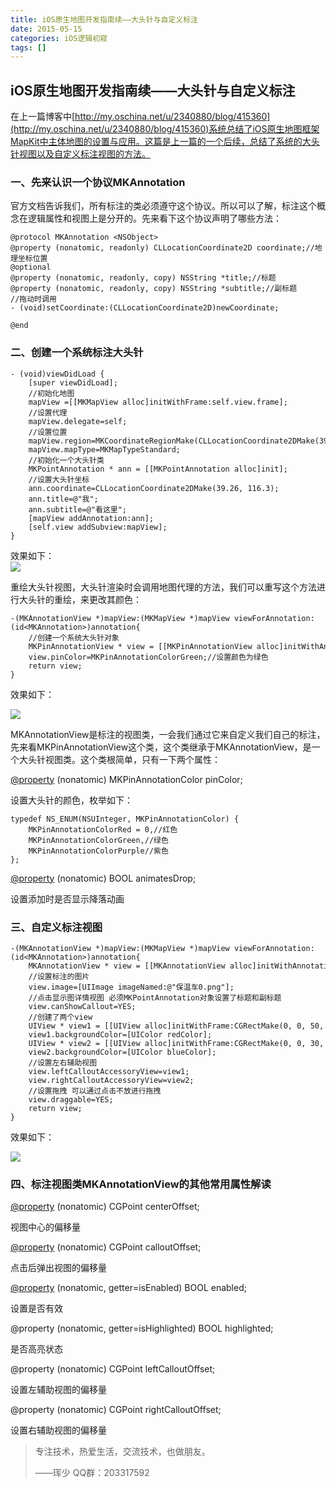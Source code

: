 ```yaml
---
title: iOS原生地图开发指南续——大头针与自定义标注
date: 2015-05-15
categories: iOS逻辑初窥
tags: []
---
```

## iOS原生地图开发指南续——大头针与自定义标注

在上一篇博客中[http://my.oschina.net/u/2340880/blog/415360](http://my.oschina.net/u/2340880/blog/415360)系统总结了iOS原生地图框架MapKit中主体地图的设置与应用。这篇是上一篇的一个后续，总结了系统的大头针视图以及自定义标注视图的方法。

### 一、先来认识一个协议MKAnnotation

官方文档告诉我们，所有标注的类必须遵守这个协议。所以可以了解，标注这个概念在逻辑属性和视图上是分开的。先来看下这个协议声明了哪些方法：

```
@protocol MKAnnotation <NSObject>
@property (nonatomic, readonly) CLLocationCoordinate2D coordinate;//地理坐标位置
@optional
@property (nonatomic, readonly, copy) NSString *title;//标题
@property (nonatomic, readonly, copy) NSString *subtitle;//副标题
//拖动时调用
- (void)setCoordinate:(CLLocationCoordinate2D)newCoordinate;

@end
```

### 二、创建一个系统标注大头针

```
- (void)viewDidLoad {
    [super viewDidLoad];
    //初始化地图
    mapView =[[MKMapView alloc]initWithFrame:self.view.frame];
    //设置代理
    mapView.delegate=self;
    //设置位置
    mapView.region=MKCoordinateRegionMake(CLLocationCoordinate2DMake(39.26, 116.3), MKCoordinateSpanMake(1.8, 1));
    mapView.mapType=MKMapTypeStandard;
    //初始化一个大头针类
    MKPointAnnotation * ann = [[MKPointAnnotation alloc]init];
    //设置大头针坐标
    ann.coordinate=CLLocationCoordinate2DMake(39.26, 116.3);
    ann.title=@"我";
    ann.subtitle=@"看这里";
    [mapView addAnnotation:ann];
    [self.view addSubview:mapView];
}
```

效果如下：  
![](http://static.oschina.net/uploads/space/2015/0515/164550_5WgF_2340880.png)

重绘大头针视图，大头针渲染时会调用地图代理的方法，我们可以重写这个方法进行大头针的重绘，来更改其颜色：

```
-(MKAnnotationView *)mapView:(MKMapView *)mapView viewForAnnotation:(id<MKAnnotation>)annotation{
    //创建一个系统大头针对象
    MKPinAnnotationView * view = [[MKPinAnnotationView alloc]initWithAnnotation:annotation reuseIdentifier:@"pin"];
    view.pinColor=MKPinAnnotationColorGreen;//设置颜色为绿色
    return view;
}
```

效果如下：

![](http://static.oschina.net/uploads/space/2015/0515/170439_spnd_2340880.png)

MKAnnotationView是标注的视图类，一会我们通过它来自定义我们自己的标注，先来看MKPinAnnotationView这个类，这个类继承于MKAnnotationView，是一个大头针视图类。这个类根简单，只有一下两个属性：

[@property](http://my.oschina.net/property) (nonatomic) MKPinAnnotationColor pinColor;

设置大头针的颜色，枚举如下：

```
typedef NS_ENUM(NSUInteger, MKPinAnnotationColor) {
    MKPinAnnotationColorRed = 0,//红色
    MKPinAnnotationColorGreen,//绿色
    MKPinAnnotationColorPurple//紫色
};
```

[@property](http://my.oschina.net/property) (nonatomic) BOOL animatesDrop;

设置添加时是否显示降落动画

### 三、自定义标注视图

```
-(MKAnnotationView *)mapView:(MKMapView *)mapView viewForAnnotation:(id<MKAnnotation>)annotation{
    MKAnnotationView * view = [[MKAnnotationView alloc]initWithAnnotation:annotation reuseIdentifier:@"annotation"];
    //设置标注的图片
    view.image=[UIImage imageNamed:@"保温车0.png"];
    //点击显示图详情视图 必须MKPointAnnotation对象设置了标题和副标题
    view.canShowCallout=YES;
    //创建了两个view
    UIView * view1 = [[UIView alloc]initWithFrame:CGRectMake(0, 0, 50, 50)];
    view1.backgroundColor=[UIColor redColor];
    UIView * view2 = [[UIView alloc]initWithFrame:CGRectMake(0, 0, 30, 50)];
    view2.backgroundColor=[UIColor blueColor];
    //设置左右辅助视图
    view.leftCalloutAccessoryView=view1;
    view.rightCalloutAccessoryView=view2;
    //设置拖拽 可以通过点击不放进行拖拽
    view.draggable=YES;
    return view;
}
```

效果如下：

![](http://static.oschina.net/uploads/space/2015/0515/174218_jqQb_2340880.png)

### 四、标注视图类MKAnnotationView的其他常用属性解读

[@property](http://my.oschina.net/property) (nonatomic) CGPoint centerOffset;

视图中心的偏移量

[@property](http://my.oschina.net/property) (nonatomic) CGPoint calloutOffset;

点击后弹出视图的偏移量

[@property](http://my.oschina.net/property) (nonatomic, getter=isEnabled) BOOL enabled;

设置是否有效

@property (nonatomic, getter=isHighlighted) BOOL highlighted;

是否高亮状态

@property (nonatomic) CGPoint leftCalloutOffset;

设置左辅助视图的偏移量

@property (nonatomic) CGPoint rightCalloutOffset;

设置右辅助视图的偏移量

> 专注技术，热爱生活，交流技术，也做朋友。
> 
> ——珲少 QQ群：203317592
